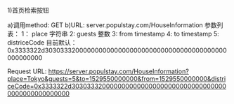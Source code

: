 1)首页检索按钮

a)调用method: GET
b)URL: server.populstay.com/HouseInformation
参数列表：
    1： place 字符串
    2:  guests 整数
    3:  from timestamp
    4:  to timestamp
    5:  districeCode 目前默认：0x3333322d30303332000000000000000000000000000000000000000000000000


Request URL: https://server.populstay.com/HouseInformation?place=Tokyo&guests=5&to=1529550000000&from=1529550000000&districeCode=0x3333322d30303332000000000000000000000000000000000000000000000000
